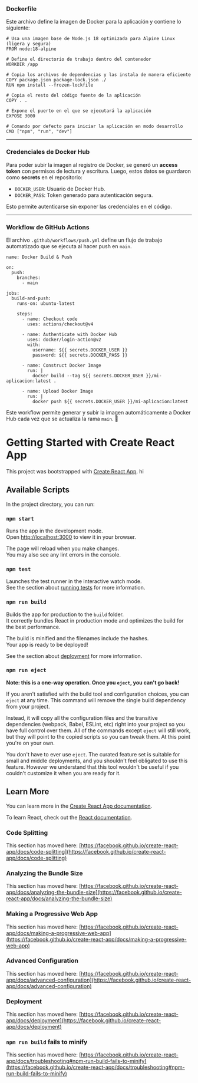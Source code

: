 ### Dockerfile
Este archivo define la imagen de Docker para la aplicación y contiene lo siguiente:

```
# Usa una imagen base de Node.js 18 optimizada para Alpine Linux (ligera y segura)
FROM node:18-alpine  

# Define el directorio de trabajo dentro del contenedor
WORKDIR /app  

# Copia los archivos de dependencias y las instala de manera eficiente
COPY package.json package-lock.json ./  
RUN npm install --frozen-lockfile  

# Copia el resto del código fuente de la aplicación
COPY . .  

# Expone el puerto en el que se ejecutará la aplicación
EXPOSE 3000  

# Comando por defecto para iniciar la aplicación en modo desarrollo
CMD ["npm", "run", "dev"]  

```
---

### Credenciales de Docker Hub
Para poder subir la imagen al registro de Docker, se generó un **access token** con permisos de lectura y escritura. Luego, estos datos se guardaron como **secrets** en el repositorio:

- `DOCKER_USER`: Usuario de Docker Hub.
- `DOCKER_PASS`: Token generado para autenticación segura.

Esto permite autenticarse sin exponer las credenciales en el código.

---

### Workflow de GitHub Actions
El archivo `.github/workflows/push.yml` define un flujo de trabajo automatizado que se ejecuta al hacer push en `main`.

```
name: Docker Build & Push

on:
  push:
    branches:
      - main

jobs:
  build-and-push:
    runs-on: ubuntu-latest

    steps:
      - name: Checkout code
        uses: actions/checkout@v4

      - name: Authenticate with Docker Hub
        uses: docker/login-action@v2
        with:
          username: ${{ secrets.DOCKER_USER }}
          password: ${{ secrets.DOCKER_PASS }}

      - name: Construct Docker Image
        run: |
          docker build --tag ${{ secrets.DOCKER_USER }}/mi-aplicacion:latest .

      - name: Upload Docker Image
        run: |
          docker push ${{ secrets.DOCKER_USER }}/mi-aplicacion:latest
```
Este workflow permite generar y subir la imagen automáticamente a Docker Hub cada vez que se actualiza la rama `main`. 🚀



# Getting Started with Create React App

This project was bootstrapped with [Create React App](https://github.com/facebook/create-react-app).
hi

## Available Scripts

In the project directory, you can run:

### `npm start`

Runs the app in the development mode.\
Open [http://localhost:3000](http://localhost:3000) to view it in your browser.

The page will reload when you make changes.\
You may also see any lint errors in the console.

### `npm test`

Launches the test runner in the interactive watch mode.\
See the section about [running tests](https://facebook.github.io/create-react-app/docs/running-tests) for more information.

### `npm run build`

Builds the app for production to the `build` folder.\
It correctly bundles React in production mode and optimizes the build for the best performance.

The build is minified and the filenames include the hashes.\
Your app is ready to be deployed!

See the section about [deployment](https://facebook.github.io/create-react-app/docs/deployment) for more information.

### `npm run eject`

**Note: this is a one-way operation. Once you `eject`, you can't go back!**

If you aren't satisfied with the build tool and configuration choices, you can `eject` at any time. This command will remove the single build dependency from your project.

Instead, it will copy all the configuration files and the transitive dependencies (webpack, Babel, ESLint, etc) right into your project so you have full control over them. All of the commands except `eject` will still work, but they will point to the copied scripts so you can tweak them. At this point you're on your own.

You don't have to ever use `eject`. The curated feature set is suitable for small and middle deployments, and you shouldn't feel obligated to use this feature. However we understand that this tool wouldn't be useful if you couldn't customize it when you are ready for it.

## Learn More

You can learn more in the [Create React App documentation](https://facebook.github.io/create-react-app/docs/getting-started).

To learn React, check out the [React documentation](https://reactjs.org/).

### Code Splitting

This section has moved here: [https://facebook.github.io/create-react-app/docs/code-splitting](https://facebook.github.io/create-react-app/docs/code-splitting)

### Analyzing the Bundle Size

This section has moved here: [https://facebook.github.io/create-react-app/docs/analyzing-the-bundle-size](https://facebook.github.io/create-react-app/docs/analyzing-the-bundle-size)

### Making a Progressive Web App

This section has moved here: [https://facebook.github.io/create-react-app/docs/making-a-progressive-web-app](https://facebook.github.io/create-react-app/docs/making-a-progressive-web-app)

### Advanced Configuration

This section has moved here: [https://facebook.github.io/create-react-app/docs/advanced-configuration](https://facebook.github.io/create-react-app/docs/advanced-configuration)

### Deployment

This section has moved here: [https://facebook.github.io/create-react-app/docs/deployment](https://facebook.github.io/create-react-app/docs/deployment)

### `npm run build` fails to minify

This section has moved here: [https://facebook.github.io/create-react-app/docs/troubleshooting#npm-run-build-fails-to-minify](https://facebook.github.io/create-react-app/docs/troubleshooting#npm-run-build-fails-to-minify)
